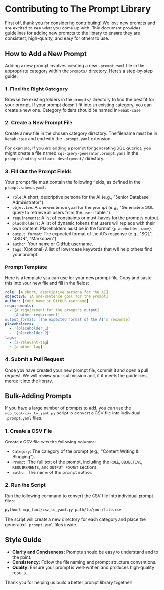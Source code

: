 # Contributing to The Prompt Library

First off, thank you for considering contributing! We love new prompts and are excited to see what you come up with. This document provides guidelines for adding new prompts to the library to ensure they are consistent, high-quality, and easy for others to use.

## How to Add a New Prompt

Adding a new prompt involves creating a new `.prompt.yaml` file in the appropriate category within the `prompts/` directory. Here’s a step-by-step guide:

### 1. Find the Right Category

Browse the existing folders in the `prompts/` directory to find the best fit for your prompt. If your prompt doesn’t fit into an existing category, you can create a new one. Category folders should be named in `kebab-case`.

### 2. Create a New Prompt File

Create a new file in the chosen category directory. The filename must be in `kebab-case` and end with the `.prompt.yaml` extension.

For example, if you are adding a prompt for generating SQL queries, you might create a file named `sql-query-generator.prompt.yaml` in the `prompts/coding-software-development/` directory.

### 3. Fill Out the Prompt Fields

Your prompt file must contain the following fields, as defined in the `prompt.schema.yaml`:

*   `role`: A short, descriptive persona for the AI (e.g., "Senior Database Administrator").
*   `objective`: A one-sentence goal for the prompt (e.g., "Generate a SQL query to retrieve all users from the `users` table.").
*   `requirements`: A list of constraints or must-haves for the prompt’s output.
*   `placeholders`: A list of dynamic tokens that users will replace with their own content. Placeholders must be in the format `{placeholder_name}`.
*   `output_format`: The expected format of the AI’s response (e.g., "SQL", "JSON", "Markdown").
*   `author`: Your name or GitHub username.
*   `tags`: (Optional) A list of lowercase keywords that will help others find your prompt.

### Prompt Template

Here is a template you can use for your new prompt file. Copy and paste this into your new file and fill in the fields:

```yaml
role: [A short, descriptive persona for the AI]
objective: [A one-sentence goal for the prompt]
author: [Your name or GitHub username]
requirements:
  - [A requirement for the prompt's output]
  - [Another requirement]
output_format: [The expected format of the AI's response]
placeholders:
  - '{placeholder_1}'
  - '{placeholder_2}'
tags:
  - [a-relevant-tag]
  - [another-tag]
```

### 4. Submit a Pull Request

Once you have created your new prompt file, commit it and open a pull request. We will review your submission and, if it meets the guidelines, merge it into the library.

## Bulk-Adding Prompts

If you have a large number of prompts to add, you can use the `mcp_tool/csv_to_yaml.py` script to convert a CSV file into individual `.prompt.yaml` files.

### 1. Create a CSV File

Create a CSV file with the following columns:

*   `Category`: The category of the prompt (e.g., "Content Writing & Blogging").
*   `Prompt`: The full text of the prompt, including the `ROLE`, `OBJECTIVE`, `REQUIREMENTS`, and `OUTPUT FORMAT` sections.
*   `author`: The name of the prompt author.

### 2. Run the Script

Run the following command to convert the CSV file into individual prompt files:

```bash
python3 mcp_tool/csv_to_yaml.py path/to/your/file.csv
```

The script will create a new directory for each category and place the generated `.prompt.yaml` files inside.


## Style Guide

*   **Clarity and Conciseness:** Prompts should be easy to understand and to the point.
*   **Consistency:** Follow the file naming and prompt structure conventions.
*   **Quality:** Ensure your prompt is well-written and produces high-quality results.

Thank you for helping us build a better prompt library together!
